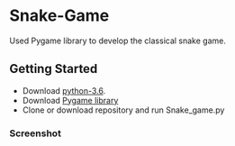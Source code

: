 # Snake-Game
Used Pygame library to develop the classical snake game.

## Getting Started

- Download [python-3.6](https://www.python.org/downloads/).
- Download [Pygame library](https://www.pygame.org/wiki/GettingStarted) 
- Clone or download repository and run Snake_game.py

### Screenshot
